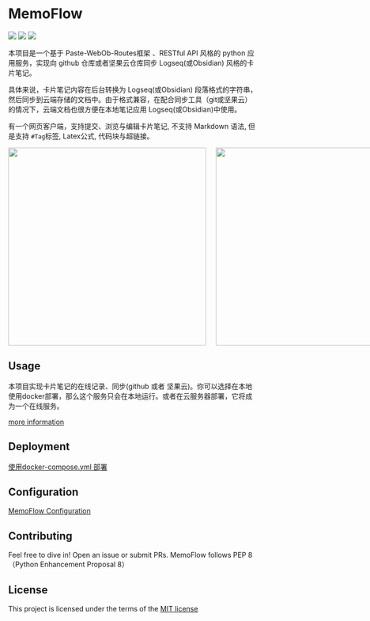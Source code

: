 # MemoFlow
<p align="left">
    <img src='https://img.shields.io/badge/language-python3.9-green'>
    <img src='https://img.shields.io/badge/Docker-Yes-brightgreen'>
    <img src='https://img.shields.io/badge/OpenStack-Architecture-orange'>
</p>
本项目是一个基于 Paste-WebOb-Routes框架 、RESTful API 风格的 python 应用服务，实现向 github 仓库或者坚果云仓库同步 Logseq(或Obsidian) 风格的卡片笔记。

具体来说，卡片笔记内容在后台转换为 Logseq(或Obsidian) 段落格式的字符串，然后同步到云端存储的文档中。由于格式兼容，在配合同步工具（git或坚果云）的情况下，云端文档也很方便在本地笔记应用 Logseq(或Obsidian)中使用。

有一个网页客户端，支持提交、浏览与编辑卡片笔记, 不支持 Markdown 语法, 但是支持 `#Tag`标签, Latex公式, 代码块与超链接。

<div style="display:flex">
  <div style="flex:4;padding-right:10px;">
     <img src="https://qyzhizi.cn/img/202405071900184.png" width="400"/>   
  </div>
  <div style="flex:1;padding-left:10px;">
    <img src="https://qyzhizi.cn/img/202405071900655.png" width="400"/>    
  </div>
</div>

## Usage
本项目实现卡片笔记的在线记录、同步(github 或者 坚果云)。你可以选择在本地使用docker部署，那么这个服务只会在本地运行。或者在云服务器部署，它将成为一个在线服务。

[more information](./docs/usage.md)

## Deployment
[使用docker-compose.yml 部署](./docs/docker_deployment_approach.md)

## Configuration
[MemoFlow Configuration](./docs/memoflow_configuration.md)


## Contributing
Feel free to dive in! Open an issue or submit PRs.
MemoFlow follows PEP 8（Python Enhancement Proposal 8）

## License
This project is licensed under the terms of the [MIT license](./LICENSE)

